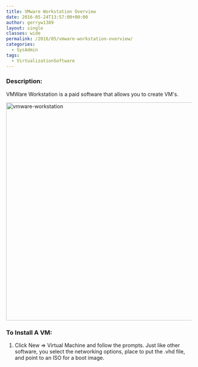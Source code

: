 ```yaml
---
title: VMware Workstation Overview
date: 2016-05-24T13:57:00+00:00
author: gerryw1389
layout: single
classes: wide
permalink: /2016/05/vmware-workstation-overview/
categories:
  - SysAdmin
tags:
  - VirtualizationSoftware
---
```

<!--more-->

### Description:

VMWare Workstation is a paid software that allows you to create VM's.

  <img class="alignnone size-full wp-image-730" src="https://automationadmin.com/assets/images/uploads/2016/09/vmware-workstation.png" alt="vmware-workstation" width="748" height="593" srcset="https://automationadmin.com/assets/images/uploads/2016/09/vmware-workstation.png 748w, https://automationadmin.com/assets/images/uploads/2016/09/vmware-workstation-300x238.png 300w" sizes="(max-width: 748px) 100vw, 748px" />


### To Install A VM:

1. Click New => Virtual Machine and follow the prompts. Just like other software, you select the networking options, place to put the .vhd file, and point to an ISO for a boot image.